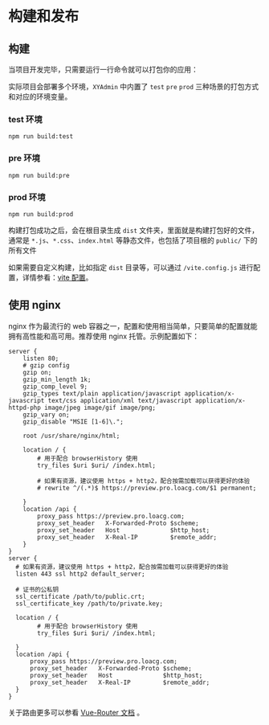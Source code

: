 # 构建和发布

## 构建

当项目开发完毕，只需要运行一行命令就可以打包你的应用：

实际项目会部署多个环境，`XYAdmin` 中内置了 `test` `pre` `prod` 三种场景的打包方式和对应的环境变量。

### test 环境

```shell {:no-line-numbers}
npm run build:test
```

### pre 环境

```shell {:no-line-numbers}
npm run build:pre
```

### prod 环境

```shell {:no-line-numbers}
npm run build:prod
```

构建打包成功之后，会在根目录生成 `dist` 文件夹，里面就是构建打包好的文件，通常是 `*.js`、`*.css`、`index.html` 等静态文件，也包括了项目根的 `public/` 下的所有文件

如果需要自定义构建，比如指定 `dist` 目录等，可以通过 `/vite.config.js` 进行配置，详情参看：[vite 配置](https://cn.vitejs.dev/config/)。

## 使用 nginx

nginx 作为最流行的 web 容器之一，配置和使用相当简单，只要简单的配置就能拥有高性能和高可用。推荐使用 nginx 托管。示例配置如下：

```
server {
    listen 80;
    # gzip config
    gzip on;
    gzip_min_length 1k;
    gzip_comp_level 9;
    gzip_types text/plain application/javascript application/x-javascript text/css application/xml text/javascript application/x-httpd-php image/jpeg image/gif image/png;
    gzip_vary on;
    gzip_disable "MSIE [1-6]\.";

    root /usr/share/nginx/html;

    location / {
        # 用于配合 browserHistory 使用
        try_files $uri $uri/ /index.html;

        # 如果有资源，建议使用 https + http2，配合按需加载可以获得更好的体验
        # rewrite ^/(.*)$ https://preview.pro.loacg.com/$1 permanent;

    }
    location /api {
        proxy_pass https://preview.pro.loacg.com;
        proxy_set_header   X-Forwarded-Proto $scheme;
        proxy_set_header   Host              $http_host;
        proxy_set_header   X-Real-IP         $remote_addr;
    }
}
server {
  # 如果有资源，建议使用 https + http2，配合按需加载可以获得更好的体验
  listen 443 ssl http2 default_server;

  # 证书的公私钥
  ssl_certificate /path/to/public.crt;
  ssl_certificate_key /path/to/private.key;

  location / {
        # 用于配合 browserHistory 使用
        try_files $uri $uri/ /index.html;

  }
  location /api {
      proxy_pass https://preview.pro.loacg.com;
      proxy_set_header   X-Forwarded-Proto $scheme;
      proxy_set_header   Host              $http_host;
      proxy_set_header   X-Real-IP         $remote_addr;
  }
}
```

关于路由更多可以参看 [Vue-Router 文档](https://router.vuejs.org/) 。
